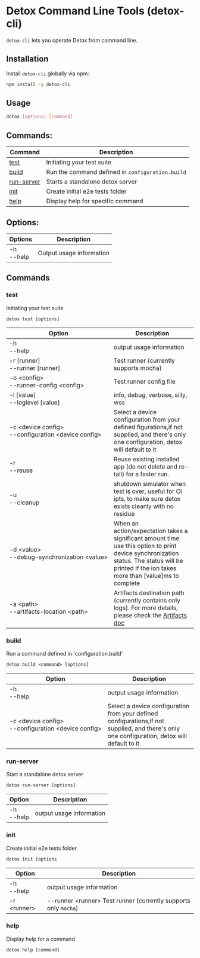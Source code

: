 # Detox Command Line Tools (detox-cli)

`detox-cli` lets you operate Detox from command line.

## Installation
Install `detox-cli` globally via npm:

```sh
npm install -g detox-cli
```

## Usage
```sh
detox [options] [command]
```

## Commands:
| Command | Description |
| --- | --- |
| [test](#test)              | Initiating your test suite |
| [build](#build)            | Run the command defined in `configuration.build` |
| [run-server](#run-server)  | Starts a standalone detox server |
| [init](#init)              | Create initial e2e tests folder |
| [help](#help)              | Display help for specific command |

## Options:

| Options | Description |
| --- | --- |
| -h<br>--help | Output usage information |

## Commands

### test
Initiating your test suite

`detox test [options]`

| Option | Description |
| --- | --- |
| -h <br> --help                                                            | output usage information |
| -r [runner] <br> <nobr>--runner [runner]</nobr>                           | Test runner (currently supports mocha) |
| -o \<config\> <br> <nobr>--runner-config \<config\></nobr>                | Test runner config file |
| -l [value] <br> <nobr>--loglevel [value]</nobr>                           | info, debug, verbose, silly, wss |
| -c \<device config\> <br> <nobr>--configuration \<device config\></nobr>  | Select a device configuration from your defined figurations,if not supplied, and there's only one configuration, detox will default to it |
| -r <br> --reuse                                                           | Reuse existing installed app (do not delete and re-tall) for a faster run. |
| -u <br> --cleanup                                                         | shutdown simulator when test is over, useful for CI ipts, to make sure detox exists cleanly with no residue |
| -d \<value\> <br> <nobr>--debug-synchronization \<value\><nobr>           | When an action/expectation takes a significant amount time use this option to print device synchronization status. The status will be printed if the ion takes more than [value]ms to complete |
| -a \<path\> <br> <nobr>--artifacts-location \<path\></nobr>               | Artifacts destination path (currently contains only logs). For more details, please check the [Artifacts doc](APIRef.Artifacts.md#artifacts) |
    
    

### build
Run a command defined in 'configuration.build'

`detox build <command> [options]`

| Option | Description |
| --- | --- |
| -h <br> --help                                                           |  output usage information |
| -c \<device config\> <br> <nobr>--configuration \<device config\></nobr> |  Select a device configuration from your defined configurations,if not supplied, and there's only one configuration, detox will default to it |


### run-server
Start a standalone detox server

`detox run-server [options]`

| Option | Description |
| --- | --- |
| -h <br> --help |  output usage information |


### init
Create initial e2e tests folder

`detox init [options`

| Option | Description |
| --- | --- |
| -h <br> --help |  output usage information |
| -r \<runner\>  | <nobr>--runner \<runner\></nobr> Test runner (currently supports only `mocha`) |

### help
Display help for a command

`detox help [command]`

